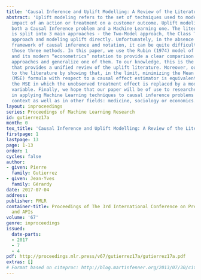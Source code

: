 ```yaml
---
title: 'Causal Inference and Uplift Modelling: A Review of the Literature'
abstract: 'Uplift modeling refers to the set of techniques used to model the incremental
  impact of an action or treatment on a customer outcome. Uplift modeling is therefore
  both a Causal Inference problem and a Machine Learning one. The literature on uplift
  is split into 3 main approaches - the Two-Model approach, the Class Transformation
  approach and modeling uplift directly. Unfortunately, in the absence of a common
  framework of causal inference and notation, it can be quite difficult to assess
  those three methods. In this paper, we use the Rubin (1974) model of causal inference
  and its modern “econometrics” notation to provide a clear comparison of the three
  approaches and generalize one of them. To our knowledge, this is the first paper
  that provides a unified review of the uplift literature. Moreover, our paper contributes
  to the literature by showing that, in the limit, minimizing the Mean Square Error
  (MSE) formula with respect to a causal effect estimator is equivalent to minimizing
  the MSE in which the unobserved treatment effect is replaced by a modified target
  variable. Finally, we hope that our paper will be of use to researchers interested
  in applying Machine Learning techniques to causal inference problems in a business
  context as well as in other fields: medicine, sociology or economics.'
layout: inproceedings
series: Proceedings of Machine Learning Research
id: gutierrez17a
month: 0
tex_title: 'Causal Inference and Uplift Modelling: A Review of the Literature'
firstpage: 1
lastpage: 13
page: 1-13
order: 1
cycles: false
author:
- given: Pierre
  family: Gutierrez
- given: Jean-Yves
  family: Gérardy
date: 2017-07-04
address: 
publisher: PMLR
container-title: Proceedings of The 3rd International Conference on Predictive Applications
  and APIs
volume: '67'
genre: inproceedings
issued:
  date-parts:
  - 2017
  - 7
  - 4
pdf: http://proceedings.mlr.press/v67/gutierrez17a/gutierrez17a.pdf
extras: []
# Format based on citeproc: http://blog.martinfenner.org/2013/07/30/citeproc-yaml-for-bibliographies/
---
```

